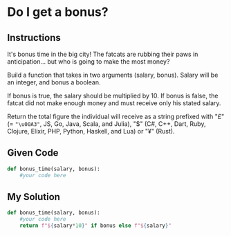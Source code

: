 # Do I get a bonus?

## Instructions

It's bonus time in the big city! The fatcats are rubbing their paws in anticipation... but who is going to make the most money?

Build a function that takes in two arguments (salary, bonus). Salary will be an integer, and bonus a boolean.

If bonus is true, the salary should be multiplied by 10. If bonus is false, the fatcat did not make enough money and must receive only his stated salary.

Return the total figure the individual will receive as a string prefixed with "£" (= `"\u00A3"`, JS, Go, Java, Scala, and Julia), "$" (C#, C++, Dart, Ruby, Clojure, Elixir, PHP, Python, Haskell, and Lua) or "¥" (Rust).

## Given Code
```python
def bonus_time(salary, bonus):
    #your code here
```

## My Solution
```python
def bonus_time(salary, bonus):
    #your code here
    return f"${salary*10}" if bonus else f"${salary}"
```
